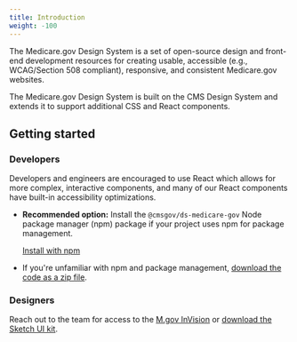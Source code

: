 ```yaml
---
title: Introduction
weight: -100
---
```


The Medicare.gov Design System is a set of open-source design and front-end development resources for creating usable, accessible (e.g., WCAG/Section 508 compliant), responsive, and consistent Medicare.gov websites.

The Medicare.gov Design System is built on the CMS Design System and extends it to support additional CSS and React components.

## Getting started

### Developers

Developers and engineers are encouraged to use React which allows for more complex, interactive components, and many of our React components have built-in accessibility optimizations.

- **Recommended option:** Install the `@cmsgov/ds-medicare-gov` Node package manager (npm) package if your project uses npm for package management.

  <a href="{{root}}/startup/installation/" class="ds-c-button">Install with npm</a>

* If you're unfamiliar with npm and package management, [download the code as a zip file]({{github}}).

### Designers

Reach out to the team for access to the [M.gov InVision](https://cms.invisionapp.com/dsm/cms/medicare) or [download the Sketch UI kit]({{github}}/raw/master/design-assets/).
